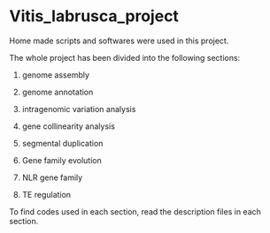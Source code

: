 # Vitis_labrusca_project

Home made scripts and softwares were used in this project.

The whole project has been divided into the following sections:

1. genome assembly

2. genome annotation

3. intragenomic variation analysis

4. gene collinearity analysis

5. segmental duplication

6. Gene family evolution

7. NLR gene family

8. TE regulation

To find codes used in each section, read the description files in each section.
